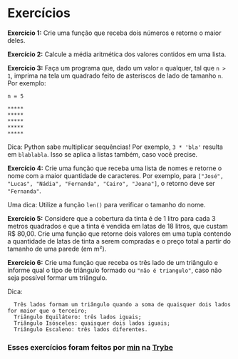 # Exercícios

__Exercício 1:__ Crie uma função que receba dois números e retorne o maior deles.

__Exercício 2:__ Calcule a média aritmética dos valores contidos em uma lista.

__Exercício 3:__ Faça um programa que, dado um valor `n` qualquer, tal que `n > 1`, imprima na tela um quadrado feito de asteriscos de lado de tamanho `n`. Por exemplo:

```
n = 5

*****
*****
*****
*****
*****
```

Dica: Python sabe multiplicar sequências! Por exemplo, `3 * 'bla'` resulta em `blablabla`. Isso se aplica a listas também, caso você precise.

__Exercício 4:__ Crie uma função que receba uma lista de nomes e retorne o nome com a maior quantidade de caracteres. Por exemplo, para `["José", "Lucas", "Nádia", "Fernanda", "Cairo", "Joana"]`, o retorno deve ser `"Fernanda"`.

Uma dica: Utilize a função `len()` para verificar o tamanho do nome.

__Exercício 5:__ Considere que a cobertura da tinta é de 1 litro para cada 3 metros quadrados e que a tinta é vendida em latas de 18 litros, que custam R$ 80,00. Crie uma função que retorne dois valores em uma tupla contendo a quantidade de latas de tinta a serem compradas e o preço total a partir do tamanho de uma parede (em m²).

__Exercício 6:__ Crie uma função que receba os três lado de um triângulo e informe qual o tipo de triângulo formado ou `"não é triangulo"`, caso não seja possível formar um triângulo.

Dica:
```
  Três lados formam um triângulo quando a soma de quaisquer dois lados for maior que o terceiro;
  Triângulo Equilátero: três lados iguais;
  Triângulo Isósceles: quaisquer dois lados iguais;
  Triângulo Escaleno: três lados diferentes.
```

### Esses exercícios foram feitos por [min](https://www.linkedin.com/in/jonathan-r-andrade/) na [Trybe](https://www.betrybe.com/)
